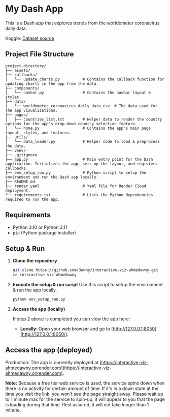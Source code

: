 # My Dash App

This is a Dash app that explores trends from the worldometer coronavirus daily data.

Kaggle: [Dataset source](https://www.kaggle.com/datasets/josephassaker/covid19-global-dataset)

## Project File Structure

```
project-directory/
├── assets/
├── callbacks/
│   └── update_charts.py          # Contains the callback function for updating charts in the app from the data.
├── components/
│   └── navbar.py                 # Contains the navbar layout & styles.
├── data/
│   └── worldometer_coronavirus_daily_data.csv  # The data used for the app visualizations.
├── pages/
│   ├── countries_list.txt        # Helper data to render the country options for the app's drop-down country selection feature.
│   └── home.py                   # Contains the app's main page layout, styles, and features.
├── utils/
│   └── data_loader.py            # Helper code to load & preprocess the data.
├── venv/
├── .gitignore
├── app.py                        # Main entry point for the Dash application. Initializes the app, sets up the layout, and registers callbacks.
├── env_setup_run.py              # Python script to setup the environment and run the Dash app locally.
├── README.md
├── render.yaml                   # Yaml file for Render Cloud deployment.
└── requirements.txt              # Lists the Python dependencies required to run the app.
```

## Requirements

- Python 3.10 or Python 3.11
- `pip` (Python package installer)

## Setup & Run

1. **Clone the repository**

    ```sh
    git clone https://github.com/3awny/interactive-viz-ahmedawny.git
    cd interactive-viz-ahmedawny
    ```

2. **Execute the setup & run script**
    Use this script to setup the environment & run the app locally.
    ```sh
    python env_setup_run.py
    ```

3. **Access the app (locally)**
    
    If step 2 above is completed you can view the app here:
    - **Locally**: Open your web browser and go to [http://127.0.0.1:8050](http://127.0.0.1:8050/).


## Access the app (deployed)

Production: The app is currently deployed at [https://interactive-viz-ahmedawny.onrender.com](https://interactive-viz-ahmedawny.onrender.com).

**Note:** Because a free tier web service is used, the service spins down when there is no activity for certain amount of time. If it's in a down state at the time you visit the link, you won't see the page straight away. Please wait up to 1 minute max for the service to spin-up, it will appear to you that the page is loading during that time. Rest assured, it will not take longer than 1 minute.
